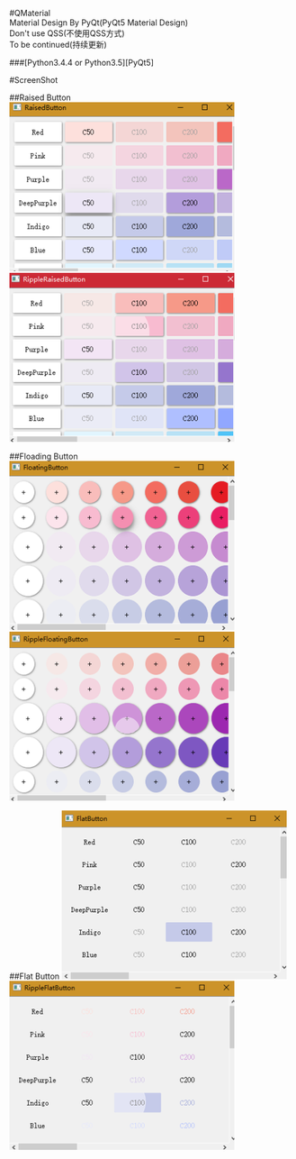 #QMaterial
<br />Material Design By PyQt(PyQt5 Material Design)
<br />Don't use QSS(不使用QSS方式)
<br />To be continued(持续更新)

###[Python3.4.4 or Python3.5][PyQt5]

#ScreenShot

##Raised Button
<img src="ScreenShot/RaisedButton.png" width="400px" height="300px" /><img src="ScreenShot/RippleRaisedButton.png" width="400px" height="300px" />

##Floading Button
<img src="ScreenShot/FloadingButton.png" width="400px" height="300px" /><img src="ScreenShot/RippleFloadingButton.png" width="400px" height="300px" />

##Flat Button
<img src="ScreenShot/FlatButton.png" width="400px" height="300px" /><img src="ScreenShot/RippleFlatButton.png" width="400px" height="300px" />
